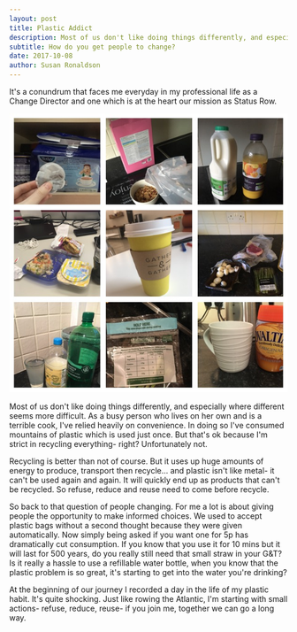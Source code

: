 ```yaml
---
layout: post
title: Plastic Addict
description: Most of us don't like doing things differently, and especially when "different" seems to be the more difficult option. So... how do you get people to change?
subtitle: How do you get people to change?
date: 2017-10-08
author: Susan Ronaldson
---
```

It's a conundrum that faces me everyday in my professional life as a Change Director and one which is at the heart our mission as Status Row.

![Image of Suze's Plastic Addiction](/assets/images/blogs/plastic_addict//plastic_addict.JPG)

Most of us don't like doing things differently, and especially where different seems more difficult. As a busy person who lives on her own and is a terrible cook, I've relied heavily on convenience. In doing so I've consumed mountains of plastic which is used just once. But that's ok because I'm strict in recycling everything- right? Unfortunately not.

Recycling is better than not of course. But it uses up huge amounts of energy to produce, transport then recycle... and plastic isn't like metal- it can't be used again and again. It will quickly end up as products that can't be recycled. So refuse, reduce and reuse need to come before recycle.

So back to that question of people changing. For me a lot is about giving people the opportunity to make informed choices. We used to accept plastic bags without a second thought because they were given automatically. Now simply being asked if you want one for 5p has dramatically cut consumption. If you know that you use it for 10 mins but it will last for 500 years, do you really still need that small straw in your G&T? Is it really a hassle to use a refillable water bottle, when you know that the plastic problem is so great, it's starting to get into the water you're drinking?  

At the beginning of our journey I recorded a day in the life of my plastic habit. It's quite shocking. Just like rowing the Atlantic, I'm starting with small actions- refuse, reduce, reuse- if you join me, together we can go a long way.
